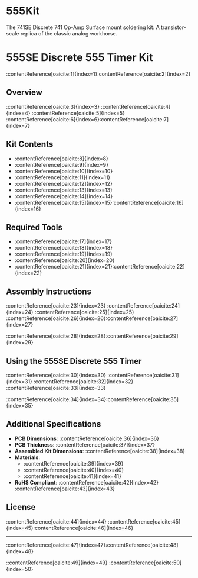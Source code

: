 # 555Kit
The 741SE Discrete 741 Op-Amp Surface mount soldering kit: A transistor-scale replica of the classic analog workhorse.

# 555SE Discrete 555 Timer Kit

:contentReference[oaicite:1]{index=1}&#8203;:contentReference[oaicite:2]{index=2}

## Overview

:contentReference[oaicite:3]{index=3} :contentReference[oaicite:4]{index=4} :contentReference[oaicite:5]{index=5} :contentReference[oaicite:6]{index=6}&#8203;:contentReference[oaicite:7]{index=7}

## Kit Contents

- :contentReference[oaicite:8]{index=8}
- :contentReference[oaicite:9]{index=9}
- :contentReference[oaicite:10]{index=10}
- :contentReference[oaicite:11]{index=11}
- :contentReference[oaicite:12]{index=12}
- :contentReference[oaicite:13]{index=13}
- :contentReference[oaicite:14]{index=14}
- :contentReference[oaicite:15]{index=15}&#8203;:contentReference[oaicite:16]{index=16}

## Required Tools

- :contentReference[oaicite:17]{index=17}
- :contentReference[oaicite:18]{index=18}
- :contentReference[oaicite:19]{index=19}
- :contentReference[oaicite:20]{index=20}
- :contentReference[oaicite:21]{index=21}&#8203;:contentReference[oaicite:22]{index=22}

## Assembly Instructions

:contentReference[oaicite:23]{index=23} :contentReference[oaicite:24]{index=24} :contentReference[oaicite:25]{index=25} :contentReference[oaicite:26]{index=26}&#8203;:contentReference[oaicite:27]{index=27}

:contentReference[oaicite:28]{index=28}&#8203;:contentReference[oaicite:29]{index=29}

## Using the 555SE Discrete 555 Timer

:contentReference[oaicite:30]{index=30} :contentReference[oaicite:31]{index=31} :contentReference[oaicite:32]{index=32}&#8203;:contentReference[oaicite:33]{index=33}

:contentReference[oaicite:34]{index=34}&#8203;:contentReference[oaicite:35]{index=35}

## Additional Specifications

- **PCB Dimensions**: :contentReference[oaicite:36]{index=36}
- **PCB Thickness**: :contentReference[oaicite:37]{index=37}
- **Assembled Kit Dimensions**: :contentReference[oaicite:38]{index=38}
- **Materials**:
  - :contentReference[oaicite:39]{index=39}
  - :contentReference[oaicite:40]{index=40}
  - :contentReference[oaicite:41]{index=41}
- **RoHS Compliant**: :contentReference[oaicite:42]{index=42}&#8203;:contentReference[oaicite:43]{index=43}

## License

:contentReference[oaicite:44]{index=44} :contentReference[oaicite:45]{index=45}&#8203;:contentReference[oaicite:46]{index=46}

---

:contentReference[oaicite:47]{index=47}&#8203;:contentReference[oaicite:48]{index=48}


::contentReference[oaicite:49]{index=49}
:contentReference[oaicite:50]{index=50}
